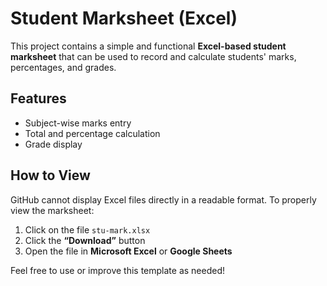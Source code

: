 # Student Marksheet (Excel)

This project contains a simple and functional **Excel-based student marksheet** that can be used to record and calculate students' marks, percentages, and grades.

## Features
- Subject-wise marks entry
- Total and percentage calculation
- Grade display

## How to View
GitHub cannot display Excel files directly in a readable format. To properly view the marksheet:

1. Click on the file `stu-mark.xlsx`
2. Click the **“Download”** button
3. Open the file in **Microsoft Excel** or **Google Sheets**

Feel free to use or improve this template as needed!
